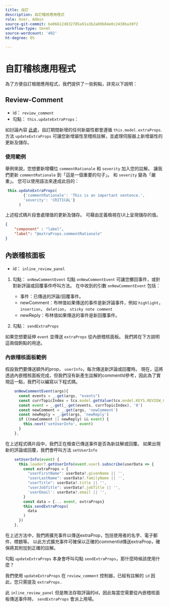 ```yaml
---
title: 自訂
description: 自訂稽核應用程式
role: User, Admin
source-git-commit: be06612d832785a91a3b2a89b84e0c2438ba30f2
workflow-type: tm+mt
source-wordcount: '402'
ht-degree: 0%

---
```



# 自訂稽核應用程式

為了方便自訂檢閱應用程式，我們提供了一些鉤點，詳見以下說明：

## Review-Comment

- id： `review_comment`
- 勾點： `this.updateExtraProps`：

如討論內容 [此處](../../aem_guides_framework/basic-customisation.md)，自訂期間新增的任何新屬性都會遵循 `this.model.extraProps`. 方法 `updateExtraProps` 可讓您新增屬性至稽核註解，並處理伺服器上新增屬性的更新及儲存。

### 使用範例

舉例來說，您想要新增欄位 `commentRationale` 和 `severity` 加入您的註解。
讓我們更新 `commentRationale` 到「這是一個重要的句子」。 和 `severity` 變為「嚴重」。
您可以使用語法來達成此目的：

```typescript
 this.updateExtraProps(
        {'commentRationale': 'This is an important sentence.',
        'severity': 'CRITICAL'}
      )
```

上述程式碼片段會處理值的更新及儲存。 可藉由定義檢視在UI上呈現儲存的值。

```JSON
{
    "component" : "label",
    "label": "@extraProps.commentRationale"
}
```

## 內嵌稽核面板

- id： `inline_review_panel`

1. 勾點： `onNewCommentEvent`
勾點 `onNewCommentEvent` 可讓您擲回事件，或針對新評論或回覆事件呼叫方法。
在中收到的引數 `onNewCommentEvent` 包括：
   - 事件：已傳送的評論/回覆事件。
   - newComment：布林值如果傳送的事件是新評論事件，例如 `highlight`， `insertion`， `deletion`， `sticky note comment`
   - newReply：布林值如果傳送的事件是新回覆事件。

2. 勾點： `sendExtraProps`

如果您想要延伸 `event` 並傳送 `extraProps` 從內嵌稽核面板。 我們將在下方說明這兩個鉤點的用途。

### 內嵌稽核面板範例

假設我們要傳送額外的prop， `userInfo`，每次傳送新評論或回覆時。 現在，這將透過內嵌稽核面板完成，但我們沒有新產生註解的commentId參考，因此為了實現這一點，我們可以編寫以下程式碼。

```typescript
    onNewCommentEvent(args){
      const events = _.get(args, "events")
      const currTopicIndex = tcx.model.getValue(tcx.model.KEYS.REVIEW_CURR_TOPIC) || this.model.currTopicIndex || "0"
      const event = _.get(_.get(events, currTopicIndex), '0')
      const newComment = _.get(args, 'newComment')
      const newReply = _.get(args, 'newReply')
      if ((newComment || newReply) && event) {
        this.next('setUserInfo', event)
      }
    },
```

在上述程式碼片段中，我們正在檢查已傳送事件是否為新註解或回覆。 如果出現新的評論或回覆，我們會呼叫方法 `setUserInfo`

```typescript
    setUserInfo(event) {
      this.loader?.getUserInfo(event.user).subscribe(userData => {
        const extraProps = {
          "userFirstName": userData?.givenName || '',
          "userLastName": userData?.familyName || '',
          "userTitle": userData?.title || '',
          "userJobTitle": userData?.jobTitle || '',
          'userEmail': userData?.email || '',
        }
        const data = {... event, extraProps}
        this.sendExtraProps(
          data
        )
      })
    },
```

在上述方法中，我們將擴充事件以傳送extraProp，包括使用者的名字、電子郵件、標題等。 以此方式擴充事件可確保以正確的commentId傳送extraProp，確保將其附加到正確的註解。

勾點 `updateExtraProps` 本身會呼叫勾點 `sendExtraProps`，那什麼時候該使用什麼？

我們使用 `updateExtraProps` 在 `review_comment` 控制器，已經有註解的 `id` 因此，您只需提及 `extraProps.`

此 `inline_review_panel` 但是無法存取評論的id，因此每當您需要從內嵌稽核面板傳送事件時， `sendExtraProps` 會派上用場。

